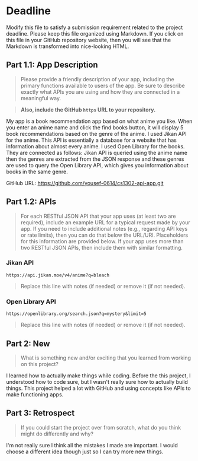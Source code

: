 # Deadline

Modify this file to satisfy a submission requirement related to the project
deadline. Please keep this file organized using Markdown. If you click on
this file in your GitHub repository website, then you will see that the
Markdown is transformed into nice-looking HTML.

## Part 1.1: App Description

> Please provide a friendly description of your app, including
> the primary functions available to users of the app. Be sure to
> describe exactly what APIs you are using and how they are connected
> in a meaningful way.

> **Also, include the GitHub `https` URL to your repository.**

My app is a book recommendation app based on what anime you like. When
you enter an anime name and click the find books button, it will display
5 book recommendations based on the genre of the anime. I used Jikan API
for the anime. This API is essentially a database for a website that has
information about almost every anime. I used Open Library for the books.
They are connected as follows: Jikan API is queried using the anime name
then the genres are extracted from the JSON response and these genres are
used to query the Open Library API, which gives you information about books
in the same genre.

GitHub URL: https://github.com/yousef-0614/cs1302-api-app.git

## Part 1.2: APIs

> For each RESTful JSON API that your app uses (at least two are required),
> include an example URL for a typical request made by your app. If you
> need to include additional notes (e.g., regarding API keys or rate
> limits), then you can do that below the URL/URI. Placeholders for this
> information are provided below. If your app uses more than two RESTful
> JSON APIs, then include them with similar formatting.

### Jikan API

```
https://api.jikan.moe/v4/anime?q=bleach
```

> Replace this line with notes (if needed) or remove it (if not needed).

### Open Library API

```
https://openlibrary.org/search.json?q=mystery&limit=5
```

> Replace this line with notes (if needed) or remove it (if not needed).

## Part 2: New

> What is something new and/or exciting that you learned from working
> on this project?

I learned how to actually make things while coding. Before the this project, I understood how to code sure,
but I wasn't really sure how to actually build things. This project helped a lot with GitHub and using
concepts like APIs to make functioning apps.

## Part 3: Retrospect

> If you could start the project over from scratch, what do
> you think might do differently and why?

I'm not really sure I think all the mistakes I made are important. I would choose a different idea
though just so I can try more new things.
